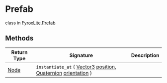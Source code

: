 # Prefab
class in [FyroxLite](../../scripting_api.md).[Prefab](../Prefab.md)

## Methods
| Return Type | Signature | Description |
|---|---|---|
| [Node](../Node/Node.md) | `instantiate_at` ( [Vector3](../Math/Vector3.md) <ins>position</ins>, [Quaternion](../Math/Quaternion.md) <ins>orientation</ins> ) |  |

